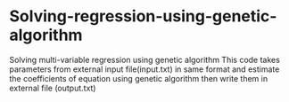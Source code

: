 # Solving-regression-using-genetic-algorithm
Solving multi-variable regression using genetic algorithm 
This code takes parameters from external input file(input.txt) in same format and estimate the coefficients of equation using genetic algorithm then write them in external file (output.txt)
